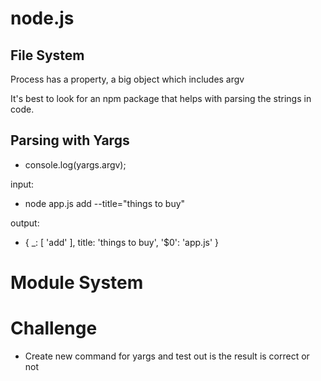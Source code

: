 # node.js

## File System

Process has a property, a big object which includes argv

It's best to look for an npm package that helps with parsing the strings in code.

## Parsing with Yargs

- console.log(yargs.argv);

input:

- node app.js add --title="things to buy"

output:

- { \_: [ 'add' ], title: 'things to buy', '$0': 'app.js' }

# Module System

# Challenge

- Create new command for yargs and test out is the result is correct or not
